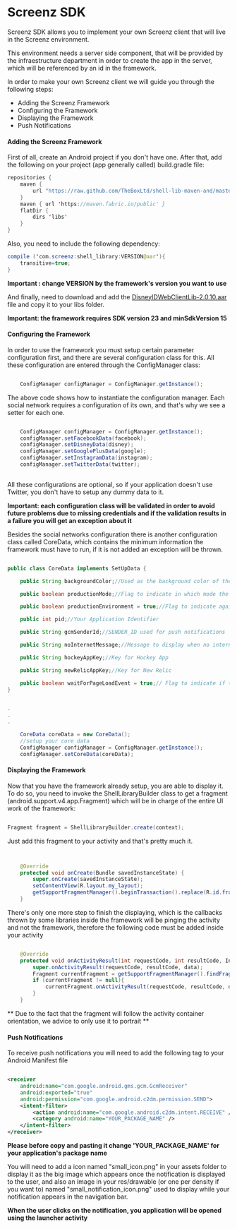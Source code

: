 # Screenz SDK

Screenz SDK allows you to implement your own Screenz client that will live in the Screenz environment.

This environment needs a server side component, that will be provided by the infraestructure department in order to create the app in the server, which will be referenced by an id in the framework.

In order to make your own Screenz client we will guide you through the following steps:
  - Adding the Screenz Framework
  - Configuring the Framework
  - Displaying the Framework
  - Push Notifications

#### Adding the Screenz Framework

First of all, create an Android project if you don't have one. After that, add the following on your project (app generally called) build.gradle file:

```Java
repositories {
    maven {
        url "https://raw.github.com/TheBoxLtd/shell-lib-maven-and/master/"
    }
    maven { url 'https://maven.fabric.io/public' }
    flatDir {
        dirs 'libs'
    }
}
```

Also, you need to include the following dependency:

```Java
compile ('com.screenz:shell_library:VERSION@aar'){
    transitive=true;
}
```

**Important : change VERSION by the framework's version you want to use**
 
And finally, need to download and add the [DisneyIDWebClientLib-2.0.10.aar](sample/libs/DisneyIDWebClientLib-2.0.10.aar) file and copy it
to your libs folder.

**Important: the framework requires SDK version 23 and minSdkVersion 15**

#### Configuring the Framework

In order to use the framework you must setup certain parameter configuration first, and there are several configuration class for this.
All these configuration are entered through the ConfigManager class:

```Java

    ConfigManager configManager = ConfigManager.getInstance();

```

The above code shows how to instantiate the configuration manager. Each social network
requires a configuration of its own, and that's why we see a setter for each one. 


```Java

    ConfigManager configManager = ConfigManager.getInstance();
    configManager.setFacebookData(facebook);
    configManager.setDisneyData(disney);
    configManager.setGooglePlusData(google);
    configManager.setInstagramData(instagram);
    configManager.setTwitterData(twitter);
    
```
All these configurations are optional, so if your application doesn't use Twitter, you don't have to setup any dummy data to it.


**Important: each configuration class will be validated in order to avoid future problems due to missing credentials and if the
validation results in a failure you will get an exception about it**


Besides the social networks configuration there is another configuration class called CoreData, which contains the minimum information
the framework must have to run, if it is not added an exception will be thrown.
 
```Java

public class CoreData implements SetUpData {

    public String backgroundColor;//Used as the background color of the webview while loading

    public boolean productionMode;//Flag to indicate in which mode the framework must run

    public boolean productionEnvironment = true;//Flag to indicate against which environment the framework must run. True by default

    public int pid;//Your Application Identifier

    public String gcmSenderId;//SENDER_ID used for push notifications

    public String noInternetMessage;//Message to display when no internet access

    public String hockeyAppKey;//Key for Hockey App

    public String newRelicAppKey;//Key for New Relic

    public boolean waitForPageLoadEvent = true;// Flag to indicate if the framework will wait for a page load event while playing the dynamic splash. True by default.
}


.
.
.

    CoreData coreData = new CoreData();
    //setup your core data
    ConfigManager configManager = ConfigManager.getInstance();
    configManager.setCoreData(coreData);

```


#### Displaying the Framework

Now that you have the framework already setup, you are able to display it. To do so, you need to invoke
the ShellLibraryBuilder class to get a fragment (android.support.v4.app.Fragment) which will be in charge of the entire UI work of the framework:

```Java

Fragment fragment = ShellLibraryBuilder.create(context);


```

Just add this fragment to your activity and that's pretty much it.

```Java


    @Override
    protected void onCreate(Bundle savedInstanceState) {
        super.onCreate(savedInstanceState);
        setContentView(R.layout.my_layout);
        getSupportFragmentManager().beginTransaction().replace(R.id.fragment_container, ShellLibraryBuilder.create(this)).commit();
    }

```

There's only one more step to finish the displaying, which is the callbacks thrown by some libraries inside the framework will be pinging
the activity and not the framework, therefore the following code must be added inside your activity

```Java

    @Override
    protected void onActivityResult(int requestCode, int resultCode, Intent data) {
        super.onActivityResult(requestCode, resultCode, data);
        Fragment currentFragment = getSupportFragmentManager().findFragmentById(R.id.fragment_container);
        if (currentFragment != null){
            currentFragment.onActivityResult(requestCode, resultCode, data);
        }
    }


```

** Due to the fact that the fragment will follow the activity container orientation, we advice to only use it to portrait **

#### Push Notifications

To receive push notifications you will need to add the following tag to your Android Manifest file


```xml

<receiver
    android:name="com.google.android.gms.gcm.GcmReceiver"
    android:exported="true"
    android:permission="com.google.android.c2dm.permission.SEND">
    <intent-filter>
        <action android:name="com.google.android.c2dm.intent.RECEIVE" />
        <category android:name="YOUR_PACKAGE_NAME" />
    </intent-filter>
</receiver>

```

**Please before copy and pasting it change 'YOUR_PACKAGE_NAME' for your application's package name**

You will need to add a icon named "small_icon.png" in your assets folder to display it as the big image which appears once the notification is displayed to the user,
and also an image in your res/drawable (or one per density if you want to) named "small_notification_icon.png" used to display while your notification appears in the navigation bar.


**When the user clicks on the notification, you application will be opened using the launcher activity**


